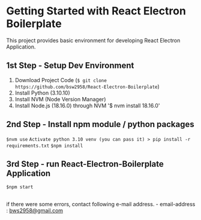 # Getting Started with React Electron Boilerplate

This project provides basic environment for developing React Electron Application.

## 1st Step - Setup Dev Environment
1. Download Project Code (`$ git clone https://github.com/bsw2958/React-Electron-Boilerplate`)
2. Install Python (3.10.10)
3. Install NVM (Node Version Manager)
4. Install Node.js (18.16.0) through NVM
'$ nvm install 18.16.0'

## 2nd Step - Install npm module / python packages
`$nvm use`
`Activate python 3.10 venv (you can pass it) > pip install -r requirements.txt`
`$npm install`

## 3rd Step - run React-Electron-Boilerplate Application
`$npm start`

##
if there were some errors, contact following e-mail address.
    - email-address : bws2958@gmail.com